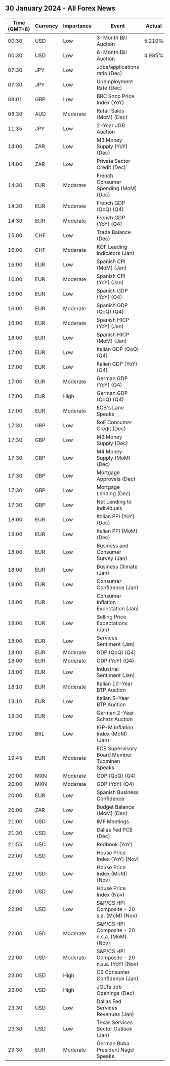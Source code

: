 ## 30 January 2024 - All Forex News

| Time (GMT+8) | Currency | Importance | Event | Actual | Forecast | Previous |
|------|----------|------------|-------|--------|----------|----------|
| 00:30 | USD | Low | 3-Month Bill Auction | 5.210% |  | 5.225% |
| 00:30 | USD | Low | 6-Month Bill Auction | 4.985% |  | 5.020% |
| 07:30 | JPY | Low | Jobs/applications ratio (Dec) |  | 1.28 | 1.28 |
| 07:30 | JPY | Low | Unemployment Rate (Dec) |  | 2.5% | 2.5% |
| 08:01 | GBP | Low | BRC Shop Price Index (YoY) |  |  | 4.3% |
| 08:30 | AUD | Moderate | Retail Sales (MoM) (Dec) |  | -1.0% | 2.0% |
| 11:35 | JPY | Low | 2-Year JGB Auction |  |  | 0.064% |
| 14:00 | ZAR | Low | M3 Money Supply (YoY) (Dec) |  | 5.50% | 5.46% |
| 14:00 | ZAR | Low | Private Sector Credit (Dec) |  | 4.10% | 3.84% |
| 14:30 | EUR | Moderate | French Consumer Spending (MoM) (Dec) |  | 0.0% | 0.7% |
| 14:30 | EUR | Moderate | French GDP (QoQ) (Q4) |  | 0.0% | -0.1% |
| 14:30 | EUR | Moderate | French GDP (YoY) (Q4) |  |  | 0.6% |
| 15:00 | CHF | Low | Trade Balance (Dec) |  | 2.550B | 3.707B |
| 16:00 | CHF | Moderate | KOF Leading Indicators (Jan) |  | 98.2 | 97.8 |
| 16:00 | EUR | Low | Spanish CPI (MoM) (Jan) |  |  | 0.0% |
| 16:00 | EUR | Moderate | Spanish CPI (YoY) (Jan) |  | 3.0% | 3.1% |
| 16:00 | EUR | Low | Spanish GDP (YoY) (Q4) |  | 1.5% | 1.8% |
| 16:00 | EUR | Moderate | Spanish GDP (QoQ) (Q4) |  | 0.2% | 0.3% |
| 16:00 | EUR | Moderate | Spanish HICP (YoY) (Jan) |  | 3.1% | 3.3% |
| 16:00 | EUR | Low | Spanish HICP (MoM) (Jan) |  | -0.4% | 0.0% |
| 17:00 | EUR | Low | Italian GDP (QoQ) (Q4) |  | 0.0% | 0.1% |
| 17:00 | EUR | Low | Italian GDP (YoY) (Q4) |  | 0.3% | 0.1% |
| 17:00 | EUR | Moderate | German GDP (YoY) (Q4) |  | -0.2% | -0.4% |
| 17:00 | EUR | High | German GDP (QoQ) (Q4) |  | -0.3% | -0.1% |
| 17:00 | EUR | Moderate | ECB's Lane Speaks |  |  |  |
| 17:30 | GBP | Low | BoE Consumer Credit (Dec) |  |  | 2.005B |
| 17:30 | GBP | Low | M3 Money Supply (Dec) |  |  | 2,984.7B |
| 17:30 | GBP | Low | M4 Money Supply (MoM) (Dec) |  | 0.2% | -0.1% |
| 17:30 | GBP | Low | Mortgage Approvals (Dec) |  | 53.00K | 50.07K |
| 17:30 | GBP | Low | Mortgage Lending (Dec) |  |  | -0.04B |
| 17:30 | GBP | Low | Net Lending to Individuals |  | 1.5B | 2.0B |
| 18:00 | EUR | Low | Italian PPI (YoY) (Dec) |  |  | -9.5% |
| 18:00 | EUR | Low | Italian PPI (MoM) (Dec) |  |  | 1.5% |
| 18:00 | EUR | Low | Business and Consumer Survey (Jan) |  | 96.2 | 96.4 |
| 18:00 | EUR | Low | Business Climate (Jan) |  |  | -0.45 |
| 18:00 | EUR | Low | Consumer Confidence (Jan) |  | -16.1 | -15.1 |
| 18:00 | EUR | Low | Consumer Inflation Expectation (Jan) |  |  | 10.5 |
| 18:00 | EUR | Low | Selling Price Expectations (Jan) |  |  | 3.2 |
| 18:00 | EUR | Low | Services Sentiment (Jan) |  | 8.0 | 8.4 |
| 18:00 | EUR | Moderate | GDP (QoQ) (Q4) |  | -0.1% | -0.1% |
| 18:00 | EUR | Moderate | GDP (YoY) (Q4) |  | 0.0% | 0.0% |
| 18:00 | EUR | Low | Industrial Sentiment (Jan) |  | -9.0 | -9.2 |
| 18:10 | EUR | Moderate | Italian 10-Year BTP Auction |  |  | 4.17% |
| 18:10 | EUR | Low | Italian 5-Year BTP Auction |  |  | 3.61% |
| 18:30 | EUR | Low | German 2-Year Schatz Auction |  |  | 2.440% |
| 19:00 | BRL | Low | IGP-M Inflation Index (MoM) (Jan) |  | 0.26% | 0.74% |
| 19:45 | EUR | Moderate | ECB Supervisory Board Member Tuominen Speaks |  |  |  |
| 20:00 | MXN | Moderate | GDP (QoQ) (Q4) |  | 0.3% | 1.1% |
| 20:00 | MXN | Moderate | GDP (YoY) (Q4) |  | 3.0% | 3.3% |
| 20:00 | EUR | Low | Spanish Business Confidence |  |  | -6.8 |
| 20:00 | ZAR | Low | Budget Balance (MoM) (Dec) |  |  | -17.81B |
| 21:00 | USD | Low | IMF Meetings |  |  |  |
| 21:30 | USD | Low | Dallas Fed PCE (Dec) |  |  | 1.50% |
| 21:55 | USD | Low | Redbook (YoY) |  |  | 5.2% |
| 22:00 | USD | Low | House Price Index (YoY) (Nov) |  |  | 6.3% |
| 22:00 | USD | Low | House Price Index (MoM) (Nov) |  | 0.2% | 0.3% |
| 22:00 | USD | Low | House Price Index (Nov) |  |  | 416.3 |
| 22:00 | USD | Low | S&P/CS HPI Composite - 20 s.a. (MoM) (Nov) |  |  | 0.6% |
| 22:00 | USD | Moderate | S&P/CS HPI Composite - 20 n.s.a. (MoM) (Nov) |  |  | 0.1% |
| 22:00 | USD | Moderate | S&P/CS HPI Composite - 20 n.s.a. (YoY) (Nov) |  | 5.8% | 4.9% |
| 23:00 | USD | High | CB Consumer Confidence (Jan) |  | 115.0 | 110.7 |
| 23:00 | USD | High | JOLTs Job Openings (Dec) |  | 8.750M | 8.790M |
| 23:30 | USD | Low | Dallas Fed Services Revenues (Jan) |  |  | 4.3 |
| 23:30 | USD | Low | Texas Services Sector Outlook (Jan) |  |  | -8.7 |
| 23:30 | EUR | Moderate | German Buba President Nagel Speaks |  |  |  |
